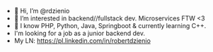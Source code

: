 - 👋 Hi, I’m @rdzienio
- 👀 I’m interested in backend//fullstack dev. Microservices FTW <3
- 🌱 I know PHP, Python, Java, Springboot & currently learning C++.
- I'm looking for a job as a junior backend dev.
- My LN: https://pl.linkedin.com/in/robertdzienio
